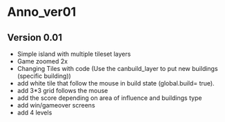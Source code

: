 # Anno_ver01

## Version 0.01
- Simple island with multiple tileset layers
- Game zoomed 2x
- Changing Tiles with code (Use the canbuild_layer to put new buildings (specific building))
- add white tile that follow the mouse in build state (global.build= true).
- add 3*3 grid follows the mouse
- add the score depending on area of influence and buildings type
- add win/gameover screens
- add 4 levels
